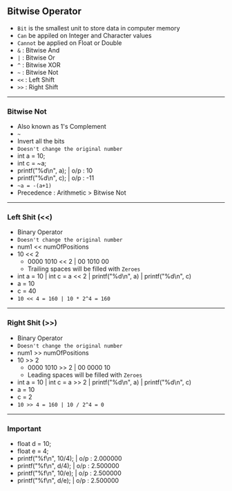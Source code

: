 ## Bitwise Operator
- `Bit` is the smallest unit to store data in computer memory
- `Can` be appiled on Integer and Character values
- `Cannot` be applied on Float or Double
- `&`  : Bitwise And
- `|`  : Bitwise Or
- `^`  : Bitwise XOR
- `~`  : Bitwise Not
- `<<` : Left Shift
- `>>` : Right Shift

---

### Bitwise Not
- Also known as 1's Complement
- `~`
- Invert all the bits
- `Doesn't change the original number`
- int a = 10;
- int c = ~a;  
- printf("%d\n", a);   | o/p : 10
- printf("%d\n", c);   | o/p : -11
- `~a = -(a+1)` 
- Precedence : Arithmetic > Bitwise Not


--- 

### Left Shit (<<)
- Binary Operator
- `Doesn't change the original number`
- num1 << numOfPositions
- 10 << 2 
    - 0000 1010 << 2 | 00 1010 00
    - Trailing spaces will be filled with `Zeroes`
- int a = 10 | int c = a << 2 | printf("%d\n", a) | printf("%d\n", c)
- a = 10
- c = 40
- `10 << 4 = 160 | 10 * 2^4 = 160`
 

---

### Right Shit (>>)
- Binary Operator
- `Doesn't change the original number`
- num1 >> numOfPositions
- 10 >> 2 
    - 0000 1010 >> 2 | 00 0000 10
    - Leading spaces will be filled with `Zeroes`
- int a = 10 | int c = a >> 2 | printf("%d\n", a) | printf("%d\n", c)
- a = 10
- c = 2
- `10 >> 4 = 160 | 10 / 2^4 = 0`

---

### Important
- float d = 10;
- float e = 4;
- printf("%f\n", 10/4);   | o/p : 2.000000
- printf("%f\n", d/4);    | o/p : 2.500000
- printf("%f\n", 10/e);   | o/p : 2.500000
- printf("%f\n", d/e);    | o/p : 2.500000